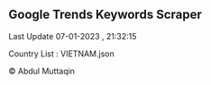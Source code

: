 

## Google Trends Keywords Scraper 
 
Last Update 07-01-2023 , 21:32:15

Country List :
VIETNAM.json



© Abdul Muttaqin 
